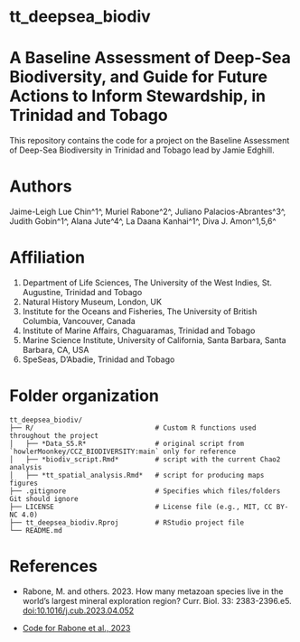 # tt_deepsea_biodiv

# A Baseline Assessment of Deep-Sea Biodiversity, and Guide for Future Actions to Inform Stewardship, in Trinidad and Tobago

This repository contains the code for a project on the Baseline Assessment of Deep-Sea Biodiversity in Trinidad and Tobago lead by Jamie Edghill.

# Authors

Jaime-Leigh Lue Chin^1^, Muriel Rabone^2^, Juliano Palacios-Abrantes^3^, Judith Gobin^1^, Alana Jute^4^, La Daana Kanhai^1^, Diva J. Amon^1,5,6^

# Affiliation

1.  Department of Life Sciences, The University of the West Indies, St. Augustine, Trinidad and Tobago
2.  Natural History Museum, London, UK
3.  Institute for the Oceans and Fisheries, The University of British Columbia, Vancouver, Canada
4.  Institute of Marine Affairs, Chaguaramas, Trinidad and Tobago
5.  Marine Science Institute, University of California, Santa Barbara, Santa Barbara, CA, USA
6.  SpeSeas, D’Abadie, Trinidad and Tobago

# Folder organization

```         
tt_deepsea_biodiv/                    
├── R/                              # Custom R functions used throughout the project
│   ├── *Data_S5.R*                 # original script from `howlerMoonkey/CCZ_BIODIVERSITY:main` only for reference
│   ├── *biodiv_script.Rmd*         # script with the current Chao2 analysis
│   ├── *tt_spatial_analysis.Rmd*   # script for producing maps figures
├── .gitignore                      # Specifies which files/folders Git should ignore
├── LICENSE                         # License file (e.g., MIT, CC BY-NC 4.0)
├── tt_deepsea_biodiv.Rproj         # RStudio project file
└── README.md
```

# References

-   Rabone, M. and others. 2023. How many metazoan species live in the world’s largest mineral exploration region? Curr. Biol. 33: 2383-2396.e5. <doi:10.1016/j.cub.2023.04.052>

-   [Code for Rabone et al., 2023](https://github.com/howlerMoonkey/CCZ_BIODIVERSITY)
